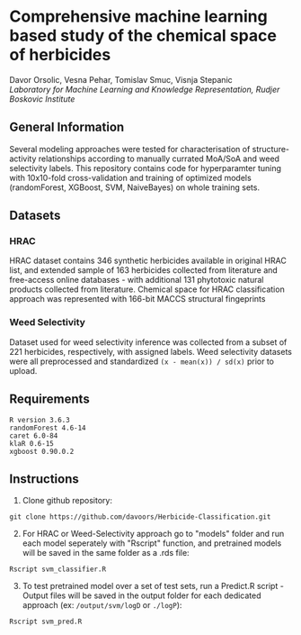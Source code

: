 # Comprehensive machine learning based study of the chemical space of herbicides
Davor Orsolic, Vesna Pehar, Tomislav Smuc, Visnja Stepanic  
*Laboratory for Machine Learning and Knowledge Representation, Rudjer Boskovic Institute*

## General Information
Several modeling approaches were tested for characterisation of structure-activity relationships according to manually currated MoA/SoA and weed selectivity labels.
This repository contains code for hyperparamter tuning with 10x10-fold cross-validation and training of optimized models (randomForest, XGBoost, SVM, NaiveBayes) on whole training sets.

## Datasets 

### HRAC
HRAC dataset contains 346 synthetic herbicides available in original HRAC list, and extended sample of 163 herbicides collected from literature and free-access online databases - with additional 131 phytotoxic natural products collected from literature. Chemical space for HRAC classification approach was represented with 166-bit MACCS structural fingeprints

### Weed Selectivity
Dataset used for weed selectivity inference was collected from a subset of 221 herbicides, respectively, with assigned labels. Weed selectivity datasets were all preprocessed and standardized `(x - mean(x)) / sd(x)` prior to upload.


## Requirements
```
R version 3.6.3  
randomForest 4.6-14  
caret 6.0-84  
klaR 0.6-15  
xgboost 0.90.0.2
```

## Instructions 

1) Clone github repository:    
```
git clone https://github.com/davoors/Herbicide-Classification.git
```

2) For HRAC or Weed-Selectivity approach go to "models" folder and run each model seperately with "Rscript" function, and pretrained models will be saved in the same folder as a .rds file: 
```
Rscript svm_classifier.R
```

3) To test pretrained model over a set of test sets, run a Predict.R script - Output files will be saved in the output folder for each dedicated approach (ex: `/output/svm/logD` or `./logP`):  
```
Rscript svm_pred.R
```
